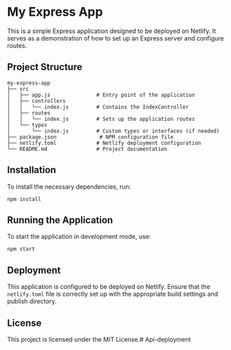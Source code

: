 # My Express App

This is a simple Express application designed to be deployed on Netlify. It serves as a demonstration of how to set up an Express server and configure routes.

## Project Structure

```
my-express-app
├── src
│   ├── app.js               # Entry point of the application
│   ├── controllers
│   │   └── index.js         # Contains the IndexController
│   ├── routes
│   │   └── index.js         # Sets up the application routes
│   └── types
│       └── index.js         # Custom types or interfaces (if needed)
├── package.json              # NPM configuration file
├── netlify.toml             # Netlify deployment configuration
└── README.md                # Project documentation
```

## Installation

To install the necessary dependencies, run:

```
npm install
```

## Running the Application

To start the application in development mode, use:

```
npm start
```

## Deployment

This application is configured to be deployed on Netlify. Ensure that the `netlify.toml` file is correctly set up with the appropriate build settings and publish directory.

## License

This project is licensed under the MIT License.#   A p i - d e p l o y m e n t  
 